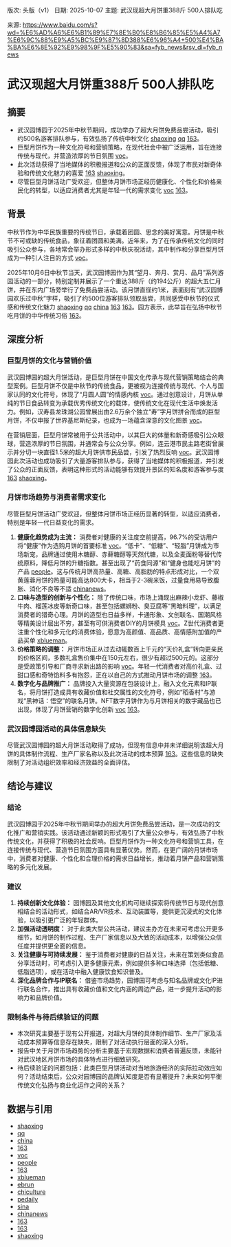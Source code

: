 版次: 头版（v1）
日期: 2025-10-07
主题: 武汉现超大月饼重388斤 500人排队吃

来源: https://www.baidu.com/s?wd=%E6%AD%A6%E6%B1%89%E7%8E%B0%E8%B6%85%E5%A4%A7%E6%9C%88%E9%A5%BC%E9%87%8D388%E6%96%A4+500%E4%BA%BA%E6%8E%92%E9%98%9F%E5%90%83&sa=fyb_news&rsv_dl=fyb_news

# 武汉现超大月饼重388斤 500人排队吃

## 摘要
- 武汉园博园于2025年中秋节期间，成功举办了超大月饼免费品尝活动，吸引约500名游客排队参与，有效弘扬了传统中秋文化 [shaoxing](https://vertexaisearch.cloud.google.com/grounding-api-redirect/AUZIYQFob2Ldc8nHI0ctyP_UwicdaArJm3Jwzqw_wE0ndd8FT1dk_FaTyEbPX9ebnc05dEr4MRmvWn3MpS_L2Fb4dbgIPiBGMEsBMGQu4ikHP_j8o7zCMnPQTdZyhBhNDogbI7mc56CB) [qq](https://vertexaisearch.cloud.google.com/grounding-api-redirect/AUZIYQE1Yofbek57NTJczEHvHOD9OW410sht2yVRQSyFeuMEKTY0eD2Oz2Rr43wjD4X9RBpU8I71zN6cxP18-eK5IJUEnbW3Kc1LkEUNfQZZpTsiteREDJlUBf-3nMc98EGtui2DRK83NMM=) [163](https://vertexaisearch.cloud.google.com/grounding-api-redirect/AUZIYQH5unkn-2C5jyfhTpjr83LBlxyjQ0G6x7ls-s24fJaRIC0Dol2XRHuPox5tQLHl6oIZp3KpsQN_DlckNhwyxS0Auih1v8kP-HCLp-CIAw-6seeguwpa5OVYv4DeCIdOYpvVMJCpJdxSB3qM8fCN)。
- 巨型月饼作为一种文化符号和营销策略，在现代社会中被广泛运用，旨在连接传统与现代，并营造浓厚的节日氛围 [voc](https://vertexaisearch.cloud.google.com/grounding-api-redirect/AUZIYQE13IzBg1meUJGBaRV8Dodp5EHhJe6WH3EFOwlpM_iHS6xqMNuWI2mPjH4RkjSarZOh1GzZjAFTyVIGxKJqSjv7sVJF0IF4XM4In12R9HypPNH9Mowoq4yB_vtsqnCenB4mkzjZaLdOjMW8bE9B)。
- 此次活动获得了当地媒体的积极报道和公众的正面反馈，体现了市民对新奇体验和传统文化魅力的喜爱 [163](https://vertexaisearch.cloud.google.com/grounding-api-redirect/AUZIYQH5unkn-2C5jyfhTpjr83LBlxyjQ0G6x7ls-s24fJaRIC0Dol2XRHuPox5tQLHl6oIZp3KpsQN_DlckNhwyxS0Auih1v8kP-HCLp-CIAw-6seeguwpa5OVYv4DeCIdOYpvVMJCpJdxSB3qM8fCN) [shaoxing](https://vertexaisearch.cloud.google.com/grounding-api-redirect/AUZIYQGFuFfFJzQyKZXZ-T4DhHG9kMkMwBWJxlQ_AYFXgKBi4q9BvphbC0nRV7_qwwGjJQoWWEqS7IFZ6-XEHy4rYxaOLWYX0VDClv2bCvdBDo-N6yvyLPn7kfcSmKrmwJffprXNLiHt)。
- 尽管巨型月饼活动广受欢迎，但整体月饼市场正经历健康化、个性化和价格亲民化的转型，以适应消费者尤其是年轻一代的需求变化 [voc](https://vertexaisearch.cloud.google.com/grounding-api-redirect/AUZIYQE13IzBg1meUJGBaRV8Dodp5EHhJe6WH3EFOwlpM_iHS6xqMNuWI2mPjH4RkjSarZOh1GzZjAFTyVIGxKJqSjv7sVJF0IF4XM4In12R9HypPNH9Mowoq4yB_vtsqnCenB4mkzjZaLdOjMW8bE9B) [163](https://vertexaisearch.cloud.google.com/grounding-api-redirect/AUZIYQE-ePZZLOH6q-C8nMQNivTKt2MMyGBbeY_LWqcb6kMnBZTRze-aguLzhXy1K3vB5TNJTFJvqOA4M6CEE14-D7KbzcAhi0DPjzv911ivVeAv0Gkgp7hEVXJxCzP05R1FNQGh7r0_EnxsV4-AN3E0KxA=)。

## 背景
中秋节作为中华民族重要的传统节日，承载着团圆、思念的美好寓意。月饼是中秋节不可或缺的传统食品，象征着团圆和美满。近年来，为了在传承传统文化的同时吸引公众参与，各地常会举办形式多样的中秋庆祝活动，其中制作和分享巨型月饼成为一种引人注目的方式 [voc](https://vertexaisearch.cloud.google.com/grounding-api-redirect/AUZIYQE13IzBg1meUJGBaRV8Dodp5EHhJe6WH3EFOwlpM_iHS6xqMNuWI2mPjH4RkjSarZOh1GzZjAFTyVIGxKJqSjv7sVJF0IF4XM4In12R9HypPNH9Mowoq4yB_vtsqnCenB4mkzjZaLdOjMW8bE9B)。

2025年10月6日中秋节当天，武汉园博园作为其“望月、奔月、赏月、品月”系列游园活动的一部分，特别定制并展示了一个重达388斤（约194公斤）的超大五仁月饼，并在东内广场旁举行了免费品尝活动。该月饼直径约1米，表面刻有“武汉园博园欢乐过中秋”字样，吸引了约500位游客排队领取品尝，共同感受中秋节的仪式感和传统文化魅力 [shaoxing](https://vertexaisearch.cloud.google.com/grounding-api-redirect/AUZIYQFob2Ldc8nHI0ctyP_UwicdaArJm3Jwzqw_wE0ndd8FT1dk_FaTyEbPX9ebnc05dEr4MRmvWn3MpS_L2Fb4dbgIPiBGMEsBMGQu4ikHP_j8o7zCMnPQTdZyhBhNDogbI7mc56CB) [qq](https://vertexaisearch.cloud.google.com/grounding-api-redirect/AUZIYQE1Yofbek57NTJczEHvHOD9OW410sht2yVRQSyFeuMEKTY0eD2Oz2Rr43wjD4X9RBpU8I71zN6cxP18-eK5IJUEnbW3Kc1LkEUNfQZZpTsiteREDJlUBf-3nMc98EGtui2DRK83NMM=) [china](https://vertexaisearch.cloud.google.com/grounding-api-redirect/AUZIYQFi5tpe_MVMTOaE82VWD-gRSpz0xlsE2HKP3ZPq6mJPMJD7g0D7p1nBxtMLWn4Ics2j34r0qhswDQ7cKw37JvVD549Di1G6Fhl1Qhs9aYUZLHwqSCVWxFrSFaoXDsEvQox4osMMWxFSPvwDsAVYcLy-DKwCpdDphm_agA==) [163](https://vertexaisearch.cloud.google.com/grounding-api-redirect/AUZIYQF3YitgM1TxFLle0TmPD5Klkxufgz-TXHPntiGtk4El_VILYxNB6_dOhCaEXl-3VIiWAB9Rbsfs9cgcLWOmKCI0B7X-nWgWevFg2DEdanCcUfEO4cw0a5A4FHBkkKvfdUskgj24OJ-HU-_12akCgj36mxpmaE3nv5mFetQtyo6zkobRlVHP0Jx8) [163](https://vertexaisearch.cloud.google.com/grounding-api-redirect/AUZIYQH5unkn-2C5jyfhTpjr83LBlxyjQ0G6x7ls-s24fJaRIC0Dol2XRHuPox5tQLHl6oIZp3KpsQN_DlckNhwyxS0Auih1v8kP-HCLp-CIAw-6seeguwpa5OVYv4DeCIdOYpvVMJCpJdxSB3qM8fCN)。园方表示，此举旨在弘扬中秋节吃月饼的中华传统习俗 [163](https://vertexaisearch.cloud.google.com/grounding-api-redirect/AUZIYQH5unkn-2C5jyfhTpjr83LBlxyjQ0G6x7ls-s24fJaRIC0Dol2XRHuPox5tQLHl6oIZp3KpsQN_DlckNhwyxS0Auih1v8kP-HCLp-CIAw-6seeguwpa5OVYv4DeCIdOYpvVMJCpJdxSB3qM8fCN)。

## 深度分析

### 巨型月饼的文化与营销价值
武汉园博园的超大月饼活动，是巨型月饼在中国文化传承与现代营销策略结合的典型案例。巨型月饼不仅是中秋节的传统食品，更被视为连接传统与现代、个人与国家认同的文化符号，体现了“月圆人圆”的情感内核 [voc](https://vertexaisearch.cloud.google.com/grounding-api-redirect/AUZIYQE13IzBg1meUJGBaRV8Dodp5EHhJe6WH3EFOwlpM_iHS6xqMNuWI2mPjH4RkjSarZOh1GzZjAFTyVIGxKJqSjv7sVJF0IF4XM4In12R9HypPNH9Mowoq4yB_vtsqnCenB4mkzjZaLdOjMW8bE9B)。通过创意设计，月饼从单纯的节日食品转变为承载优秀传统文化的载体，使传统文化在现代生活中焕发活力。例如，汉寿县龙珠湖公园曾展出由2.6万余个独立“寿”字月饼拼合而成的巨型月饼，不仅申报了世界基尼斯纪录，也成为一场蕴含深意的文化图景 [voc](https://vertexaisearch.cloud.google.com/grounding-api-redirect/AUZIYQE13IzBg1meUJGBaRV8Dodp5EHhJe6WH3EFOwlpM_iHS6xqMNuWI2mPjH4RkjSarZOh1GzZjAFTyVIGxKJqSjv7sVJF0IF4XM4In12R9HypPNH9Mowoq4yB_vtsqnCenB4mkzjZaLdOjMW8bE9B)。

在营销层面，巨型月饼常被用于公共活动中，以其巨大的体量和新奇感吸引公众眼球，营造浓厚的节日氛围，并通常会与公众分享。例如，连云港市民主路老街曾展示并分切一块直径1.5米的超大月饼供市民品尝，引发了热烈反响 [voc](https://vertexaisearch.cloud.google.com/grounding-api-redirect/AUZIYQE13IzBg1meUJGBaRV8Dodp5EHhJe6WH3EFOwlpM_iHS6xqMNuWI2mPjH4RkjSarZOh1GzZjAFTyVIGxKJqSjv7sVJF0IF4XM4In12R9HypPNH9Mowoq4yB_vtsqnCenB4mkzjZaLdOjMW8bE9B)。武汉园博园此次活动也成功吸引了大量游客排队参与，获得了当地媒体的积极报道，并引发了公众的正面反馈，表明这种形式的活动能够有效提升景区的知名度和游客参与度 [163](https://vertexaisearch.cloud.google.com/grounding-api-redirect/AUZIYQH5unkn-2C5jyfhTpjr83LBlxyjQ0G6x7ls-s24fJaRIC0Dol2XRHuPox5tQLHl6oIZp3KpsQN_DlckNhwyxS0Auih1v8kP-HCLp-CIAw-6seeguwpa5OVYv4DeCIdOYpvVMJCpJdxSB3qM8fCN) [shaoxing](https://vertexaisearch.cloud.google.com/grounding-api-redirect/AUZIYQGFuFfFJzQyKZXZ-T4DhHG9kMkMwBWJxlQ_AYFXgKBi4q9BvphbC0nRV7_qwwGjJQoWWEqS7IFZ6-XEHy4rYxaOLWYX0VDClv2bCvdBDo-N6yvyLPn7kfcSmKrmwJffprXNLiHt)。

### 月饼市场趋势与消费者需求变化
尽管巨型月饼活动广受欢迎，但整体月饼市场正经历显著的转型，以适应消费者，特别是年轻一代日益变化的需求。

1.  **健康化趋势成为主流：** 消费者对健康的关注度空前提高，96.7%的受访用户将“健康”作为选购月饼的首要标准 [voc](https://vertexaisearch.cloud.google.com/grounding-api-redirect/AUZIYQE13IzBg1meUJGBaRV8Dodp5EHhJe6WH3EFOwlpM_iHS6xqMNuWI2mPjH4RkjSarZOh1GzZjAFTyVIGxKJqSjv7sVJF0IF4XM4In12R9HypPNH9Mowoq4yB_vtsqnCenB4mkzjZaLdOjMW8bE9B)。“低卡”、“低糖”、“轻脂”月饼成为市场新宠，品牌通过使用木糖醇、赤藓糖醇等天然代糖，以及全麦面粉等替代传统原料，降低月饼的升糖指数。甚至出现了“药食同源”和“健身也能吃月饼”的产品 [people](https://vertexaisearch.cloud.google.com/grounding-api-redirect/AUZIYQFXEN-KmVTSyg_MRSKYG0fHZdK_1zC-zShh52jEvQPuF2c5QVm_zmxewSiX7xKHN5qVd6OGA4Wm5wc4O2ysoMljQo6Fe-DzJwUwwKmmFPmXTQ6uFT1iwzZ7qxHIW45ElWh7DTxYJY1ERn0XkFPYV28siqSG8w==)。这与传统月饼高热量、高糖、高脂肪的特点形成对比，一个双黄莲蓉月饼的热量可能高达800大卡，相当于2-3碗米饭，过量食用易导致腹胀、消化不良等不适 [chinanews](https://vertexaisearch.cloud.google.com/grounding-api-redirect/AUZIYQEelcoLF-imiKKPl9RiM9f8uSjbt88oW9KlD2uYvnvQOIcnMrH4v1uc_sBl069I2MbHdKjA1t0RiOiZphODXpqFagoFurz_sTdkw7w9pUWHw2oZj7oD4pmN_dVpcSY9vq8ttYjeLZyWHlYmvPBbao7Flm1bUQ==)。
2.  **口味与造型的创新与个性化：** 除了传统口味，市场上涌现出麻辣小龙虾、藤椒牛肉、榴莲冰皮等新奇口味，甚至包括螺蛳粉、臭豆腐等“黑暗料理”，以满足消费者的猎奇心理。月饼的造型也日益多样，卡通形象、文创联名、国潮风格等精美设计层出不穷，甚至有可供消费者DIY的月饼模具 [voc](https://vertexaisearch.cloud.google.com/grounding-api-redirect/AUZIYQE13IzBg1meUJGBaRV8Dodp5EHhJe6WH3EFOwlpM_iHS6xqMNuWI2mPjH4RkjSarZOh1GzZjAFTyVIGxKJqSjv7sVJF0IF4XM4In12R9HypPNH9Mowoq4yB_vtsqnCenB4mkzjZaLdOjMW8bE9B)。Z世代消费者更注重个性化和多元化的消费体验，愿意为高颜值、高品质、高情感附加值的产品买单 [xblueman](https://vertexaisearch.cloud.google.com/grounding-api-redirect/AUZIYQGrCjkSMBJ_PpnbbtwA01ROd0QMHGcvvc2V_2VG_ZsNRfWWNHnDt8UGu12M__SRhcxvBGKyWHnd3g3cjGGfizmjZA0IEcYRLH4JlbFKFXECwsYSz-YR3uzLzPZpw0Sw42ESHH_KlQ==)。
3.  **价格策略的调整：** 月饼市场正从过去动辄数百上千元的“天价礼盒”转向更亲民的价格区间，多数礼盒售价集中在150元左右，很少有超过500元的。这部分是受政策引导和厂商寻求新出路的影响 [voc](https://vertexaisearch.cloud.google.com/grounding-api-redirect/AUZIYQE13IzBg1meUJGBaRV8Dodp5EHhJe6WH3EFOwlpM_iHS6xqMNuWI2mPjH4RkjSarZOh1GzZjAFTyVIGxKJqSjv7sVJF0IF4XM4In12R9HypPNH9Mowoq4yB_vtsqnCenB4mkzjZaLdOjMW8bE9B)。年轻一代消费者对高价礼盒、过甜口感和奇特馅料多有抱怨，正在以自己的方式推动月饼市场的调整 [163](https://vertexaisearch.cloud.google.com/grounding-api-redirect/AUZIYQE-ePZZLOH6q-C8nMQNivTKt2MMyGBbeY_LWqcb6kMnBZTRze-aguLzhXy1K3vB5TNJTFJvqOA4M6CEE14-D7KbzcAhi0DPjzv911ivVeAv0Gkgp7hEVXJxCzP05R1FNQGh7r0_EnxsV4-AN3E0KxA=)。
4.  **数字化与品牌推广：** 品牌投入大量资源在包装设计上，融入文化元素和IP联名，将月饼打造成具有收藏价值和社交属性的文化符号，例如“稻香村”与游戏“黑神话：悟空”的联名月饼。NFT数字月饼作为与月饼相关的数字藏品也已出现，体现了月饼营销的数字化创新 [voc](https://vertexaisearch.cloud.google.com/grounding-api-redirect/AUZIYQE13IzBg1meUJGBaRV8Dodp5EHhJe6WH3EFOwlpM_iHS6xqMNuWI2mPjH4RkjSarZOh1GzZjAFTyVIGxKJqSjv7sVJF0IF4XM4In12R9HypPNH9Mowoq4yB_vtsqnCenB4mkzjZaLdOjMW8bE9B) [163](https://vertexaisearch.cloud.google.com/grounding-api-redirect/AUZIYQE-ePZZLOH6q-C8nMQNivTKt2MMyGBbeY_LWqcb6kMnBZTRze-aguLzhXy1K3vB5TNJTFJvqOA4M6CEE14-D7KbzcAhi0DPjzv911ivVeAv0Gkgp7hEVXJxCzP05R1FNQGh7r0_EnxsV4-AN3E0KxA=)。

### 武汉园博园活动的具体信息缺失
尽管武汉园博园的超大月饼活动取得了成功，但现有信息中并未详细说明该超大月饼的具体制作流程、生产厂家名称以及此次活动的成本预算 [163](https://vertexaisearch.cloud.google.com/grounding-api-redirect/AUZIYQH5unkn-2C5jyfhTpjr83LBlxyjQ0G6x7ls-s24fJaRIC0Dol2XRHuPox5tQLHl6oIZp3KpsQN_DlckNhwyxS0Auih1v8kP-HCLp-CIAw-6seeguwpa5OVYv4DeCIdOYpvVMJCpJdxSB3qM8fCN)。这些信息的缺失限制了对活动组织效率和经济效益的全面评估。

## 结论与建议

### 结论
武汉园博园于2025年中秋节期间举办的超大月饼免费品尝活动，是一次成功的文化推广和营销实践。该活动通过新颖的形式吸引了大量公众参与，有效弘扬了中秋传统文化，并获得了积极的社会反响。巨型月饼作为一种文化符号和营销工具，在连接传统与现代、营造节日氛围方面具有显著优势。然而，在更广阔的月饼市场中，消费者对健康、个性化和合理价格的需求日益增长，推动着月饼产品和营销策略的多元化发展。

### 建议
1.  **持续创新文化体验：** 园博园及其他文化机构可继续探索将传统节日与现代创意相结合的活动形式，如结合AR/VR技术、互动装置等，提供更沉浸式的文化体验，以吸引更广泛的年轻群体。
2.  **加强活动透明度：** 对于此类大型公共活动，建议主办方在未来可考虑公开更多细节，如月饼的制作过程、生产厂家信息以及大致的活动成本，以增强公众信任度并提供更全面的信息。
3.  **关注健康与可持续发展：** 鉴于消费者对健康的日益关注，未来在策划类似食品分享活动时，可考虑引入更多健康元素，例如提供多种口味选择（包括低糖、低脂选项），或在活动中融入健康饮食知识普及。
4.  **深化品牌合作与IP联名：** 借鉴市场趋势，园博园可考虑与知名品牌或文化IP进行联名合作，推出具有收藏价值和文化内涵的周边产品，进一步提升活动的影响力和品牌价值。

### 限制条件与待后续验证的问题
- 本次研究主要基于现有公开报道，对超大月饼的具体制作细节、生产厂家及活动成本预算等信息存在缺失，限制了对活动执行层面的深入分析。
- 报告中关于月饼市场趋势的分析主要基于宏观数据和消费者普遍反馈，未能针对武汉地区月饼市场的具体特点进行细致研究。
- 待后续验证的问题包括：此类巨型月饼活动对当地旅游经济的实际拉动效应如何？活动结束后，公众对园博园的品牌认知度是否有显著提升？未来如何平衡传统文化弘扬与商业化运作之间的关系？

## 数据与引用
- [shaoxing](https://vertexaisearch.cloud.google.com/grounding-api-redirect/AUZIYQFob2Ldc8nHI0ctyP_UwicdaArJm3Jwzqw_wE0ndd8FT1dk_FaTyEbPX9ebnc05dEr4MRmvWn3MpS_L2Fb4dbgIPiBGMEsBMGQu4ikHP_j8o7zCMnPQTdZyhBhNDogbI7mc56CB)
- [qq](https://vertexaisearch.cloud.google.com/grounding-api-redirect/AUZIYQE1Yofbek57NTJczEHvHOD9OW410sht2yVRQSyFeuMEKTY0eD2Oz2Rr43wjD4X9RBpU8I71zN6cxP18-eK5IJUEnbW3Kc1LkEUNfQZZpTsiteREDJlUBf-3nMc98EGtui2DRK83NMM=)
- [china](https://vertexaisearch.cloud.google.com/grounding-api-redirect/AUZIYQFi5tpe_MVMTOaE82VWD-gRSpz0xlsE2HKP3ZPq6mJPMJD7g0D7p1nBxtMLWn4Ics2j34r0qhswDQ7cKw37JvVD549Di1G6Fhl1Qhs9aYUZLHwqSCVWxFrSFaoXDsEvQox4osMMWxFSPvwDsAVYcLy-DKwCpdDphm_agA==)
- [163](https://vertexaisearch.cloud.google.com/grounding-api-redirect/AUZIYQF3YitgM1TxFLle0TmPD5Klkxufgz-TXHPntiGtk4El_VILYxNB6_dOhCaEXl-3VIiWAB9Rbsfs9cgcLWOmKCI0B7X-nWgWevFg2DEdanCcUfEO4cw0a5A4FHBkkKvfdUskgj24OJ-HU-_12akCgj36mxpmaE3nv5mFetQtyo6zkobRlVHP0Jx8)
- [voc](https://vertexaisearch.cloud.google.com/grounding-api-redirect/AUZIYQE13IzBg1meUJGBaRV8Dodp5EHhJe6WH3EFOwlpM_iHS6xqMNuWI2mPjH4RkjSarZOh1GzZjAFTyVIGxKJqSjv7sVJF0IF4XM4In12R9HypPNH9Mowoq4yB_vtsqnCenB4mkzjZaLdOjMW8bE9B)
- [people](https://vertexaisearch.cloud.google.com/grounding-api-redirect/AUZIYQFXEN-KmVTSyg_MRSKYG0fHZdK_1zC-zShh52jEvQPuF2c5QVm_zmxewSiX7xKHN5qVd6OGA4Wm5wc4O2ysoMljQo6Fe-DzJwUwwKmmFPmXTQ6uFT1iwzZ7qxHIW45ElWh7DTxYJY1ERn0XkFPYV28siqSG8w==)
- [163](https://vertexaisearch.cloud.google.com/grounding-api-redirect/AUZIYQE-ePZZLOH6q-C8nMQNivTKt2MMyGBbeY_LWqcb6kMnBZTRze-aguLzhXy1K3vB5TNJTFJvqOA4M6CEE14-D7KbzcAhi0DPjzv911ivVeAv0Gkgp7hEVXJxCzP05R1FNQGh7r0_EnxsV4-AN3E0KxA=)
- [xblueman](https://vertexaisearch.cloud.google.com/grounding-api-redirect/AUZIYQGrCjkSMBJ_PpnbbtwA01ROd0QMHGcvvc2V_2VG_ZsNRfWWNHnDt8UGu12M__SRhcxvBGKyWHnd3g3cjGGfizmjZA0IEcYRLH4JlbFKFXECwsYSz-YR3uzLzPZpw0Sw42ESHH_KlQ==)
- [ebrun](https://vertexaisearch.cloud.google.com/grounding-api-redirect/AUZIYQHevZEp2_c6zn5icfWsbn3b8yxkzCKRGDAHKreQ9ML_dzPMFzf1O8ccLbNP0YbwiOphI7H3yRBaMh__s6h38XCUxYYgJ4N9UgFMRJxe47zmC4rf14Wm6teqMhk=)
- [chiculture](https://vertexaisearch.cloud.google.com/grounding-api-redirect/AUZIYQE2IV87xTXcg1-kKXiUYMhbSXoa5LxQut0tPWcG5oWvFXZR3DQNUHAO8Yl5X8I2BnZfOsTwBpn5fj2z5nj1S2-8c-XbHaBW_7otHK7XUfdiDFpBLMnC9YryXbJMLP9J38Aehko7wXC-)
- [pedaily](https://vertexaisearch.cloud.google.com/grounding-api-redirect/AUZIYQGheT38T5J89EsZCpgqEzDikO1NgMwI7clxjVi_T6weIXH-Tkn45eYgiWQFHrPyFAT9dQGLI2Lru8dHwRJFdWLht71dSwDTyMCrkszYGfoijsl9wHjKik_Jh0hTJijQ1p8_m35nt9Q=)
- [sina](https://vertexaisearch.cloud.google.com/grounding-api-redirect/AUZIYQGRXenTlbblex4kHgtc2D6h5KcBFeGOpJniFAqbuzqwGgV_yWaxDoKjArt_ROeQ63vPRtHbyV7To1kQrzX57RRQlv45Y78SX410DP8_d5CFGOxEgSEca5pBuvR8vF_mBmyYrC4VN3aIv6yOpvEpyBE_KoeKpix8Et7JHcjoJUu4DQ6cfUgBSdEXRaMl4DII9FL1bvp6FZhVew==)
- [chinanews](https://vertexaisearch.cloud.google.com/grounding-api-redirect/AUZIYQEelcoLF-imiKKPl9RiM9f8uSjbt88oW9KlD2uYvnvQOIcnMrH4v1uc_sBl069I2MbHdKjA1t0RiOiZphODXpqFagoFurz_sTdkw7w9pUWHw2oZj7oD4pmN_dVpcSY9vq8ttYjeLZyWHlYmvPBbao7Flm1bUQ==)
- [163](https://vertexaisearch.cloud.google.com/grounding-api-redirect/AUZIYQH5unkn-2C5jyfhTpjr83LBlxyjQ0G6x7ls-s24fJaRIC0Dol2XRHuPox5tQLHl6oIZp3KpsQN_DlckNhwyxS0Auih1v8kP-HCLp-CIAw-6seeguwpa5OVYv4DeCIdOYpvVMJCpJdxSB3qM8fCN)
- [163](https://vertexaisearch.cloud.google.com/grounding-api-redirect/AUZIYQFhfcwjZ_f_Jm_owGBysYkgOhPVEJ678lh7r31MZ45lEHGjfiKNRGMpGhoHcmRNQN4Sr1Q7NURgD3MB288Ki0xpJMZDLfwekLyl7m-W6Vvygj17UD7_ko0EEveScZcUdyCcqvxwK-KE9xXuSMsdWQQnr8tD4oMhg9GAp7GOxhJlgMqaqj5kwTF_)
- [shaoxing](https://vertexaisearch.cloud.google.com/grounding-api-redirect/AUZIYQGFuFfFJzQyKZXZ-T4DhHG9kMkMwBWJxlQ_AYFXgKBi4q9BvphbC0nRV7_qwwGjJQoWWEqS7IFZ6-XEHy4rYxaOLWYX0VDClv2bCvdBDo-N6yvyLPn7kfcSmKrmwJffprXNLiHt)